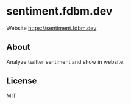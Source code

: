 # sentiment.fdbm.dev

Website
https://sentiment.fdbm.dev

## About
Analyze twitter sentiment and show in website.

## License
MIT

